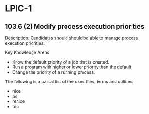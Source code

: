 # LPIC-1


## 103.6 (2)  Modify process execution priorities

Description: Candidates should should be able to manage process execution priorities.

Key Knowledge Areas:

 * Know the default priority of a job that is created.
 * Run a program with higher or lower priority than the default.
 * Change the priority of a running process.

The following is a partial list of the used files, terms and utilities:

 * nice
 * ps
 * renice
 * top


